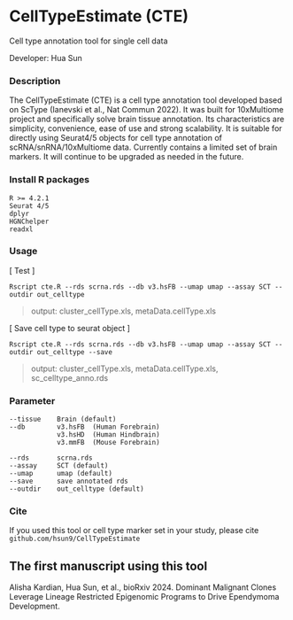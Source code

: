 # CellTypeEstimate (CTE)
Cell type annotation tool for single cell data

Developer: Hua Sun



### Description

The CellTypeEstimate (CTE) is a cell type annotation tool developed based on ScType (Ianevski et al., Nat Commun 2022). It was built for 10xMultiome project and specifically solve brain tissue annotation. Its characteristics are simplicity, convenience, ease of use and strong scalability. It is suitable for directly using Seurat4/5 objects for cell type annotation of scRNA/snRNA/10xMultiome data. Currently contains a limited set of brain markers. It will continue to be upgraded as needed in the future.



### Install R packages

```
R >= 4.2.1
Seurat 4/5
dplyr
HGNChelper
readxl
```


### Usage

[ Test ]
```
Rscript cte.R --rds scrna.rds --db v3.hsFB --umap umap --assay SCT --outdir out_celltype
```
> output: cluster_cellType.xls, metaData.cellType.xls


[ Save cell type to seurat object ]
```
Rscript cte.R --rds scrna.rds --db v3.hsFB --umap umap --assay SCT --outdir out_celltype --save
```
> output: cluster_cellType.xls, metaData.cellType.xls, sc_celltype_anno.rds



### Parameter

```
--tissue    Brain (default)
--db        v3.hsFB  (Human Forebrain)
			v3.hsHD  (Human Hindbrain)
			v3.mmFB  (Mouse Forebrain)

--rds       scrna.rds
--assay     SCT (default)
--umap      umap (default)
--save      save annotated rds
--outdir    out_celltype (default)
```


### Cite

If you used this tool or cell type marker set in your study, please cite `github.com/hsun9/CellTypeEstimate`



## The first manuscript using this tool

Alisha Kardian, Hua Sun, et al., bioRxiv 2024. Dominant Malignant Clones Leverage Lineage Restricted Epigenomic Programs to Drive Ependymoma Development.






